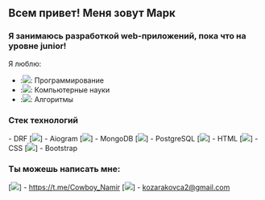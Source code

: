 ## Всем привет! Меня зовут Марк

### Я занимаюсь разработкой web-приложений, пока что на уровне junior!

Я люблю:
- :<img src="https://img.icons8.com/external-itim2101-lineal-color-itim2101/64/undefined/external-programming-engineering-itim2101-lineal-color-itim2101.png"/>: Программирование
- :<img src="https://img.icons8.com/external-flaticons-lineal-color-flat-icons/64/undefined/external-byte-computer-science-flaticons-lineal-color-flat-icons.png"/>: Компьютерные науки 
- :<img src="https://img.icons8.com/external-flaticons-flat-flat-icons/64/undefined/external-computer-science-computer-science-flaticons-flat-flat-icons.png"/>: Алгоритмы


### Стек технологий
[<img src="https://img.icons8.com/color/48/undefined/python--v1.png"/>]: Python
[<img src="https://img.icons8.com/external-tal-revivo-shadow-tal-revivo/24/undefined/external-django-a-high-level-python-web-framework-that-encourages-rapid-development-logo-shadow-tal-revivo.png"/>]: Django
      - DRF
[<img src="https://img.icons8.com/fluency/48/undefined/retro-robot.png"/>] - Aiogram
[<img src="https://img.icons8.com/color/48/undefined/mongodb.png"/>] - MongoDB
[<img src="https://img.icons8.com/color/48/undefined/postgreesql.png"/>] - PostgreSQL
[<img src="https://img.icons8.com/color/48/undefined/html-5--v1.png"/>] - HTML
[<img src="https://img.icons8.com/color/48/undefined/css3.png"/>] - CSS
[<img src="https://img.icons8.com/color/48/undefined/bootstrap.png"/>] - Bootstrap

### Ты можешь написать мне:
[<img src="https://img.icons8.com/color/48/undefined/telegram-app--v1.png"/>] - https://t.me/Cowboy_Namir
[<img src="https://img.icons8.com/fluency/48/undefined/gmail.png"/>] - kozarakovca2@gmail.com
